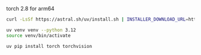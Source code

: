 torch 2.8 for arm64


```bash
curl -LsSf https://astral.sh/uv/install.sh | INSTALLER_DOWNLOAD_URL=https://wheelnext.astral.sh sh
```
```bash
uv venv venv --python 3.12
source venv/bin/activate

uv pip install torch torchvision

```
